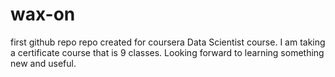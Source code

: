 # wax-on
first github repo
repo created for coursera Data Scientist course.  I am taking a certificate course that is 9 classes.  Looking forward to learning something new and useful.
